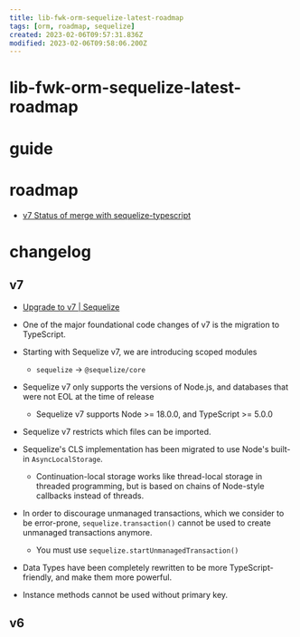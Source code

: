 ```yaml
---
title: lib-fwk-orm-sequelize-latest-roadmap
tags: [orm, roadmap, sequelize]
created: 2023-02-06T09:57:31.836Z
modified: 2023-02-06T09:58:06.200Z
---
```


# lib-fwk-orm-sequelize-latest-roadmap

# guide

# roadmap
- [v7 Status of merge with sequelize-typescript](https://github.com/sequelize/sequelize/issues/15334)
# changelog

## v7

- [Upgrade to v7 | Sequelize](https://sequelize.org/docs/v7/other-topics/upgrade/)
- One of the major foundational code changes of v7 is the migration to TypeScript.
- Starting with Sequelize v7, we are introducing scoped modules
  - `sequelize`  ->  `@sequelize/core`
- Sequelize v7 only supports the versions of Node.js, and databases that were not EOL at the time of release
  - Sequelize v7 supports Node >= 18.0.0, and TypeScript >= 5.0.0
- Sequelize v7 restricts which files can be imported.

- Sequelize's CLS implementation has been migrated to use Node's built-in `AsyncLocalStorage`.
  - Continuation-local storage works like thread-local storage in threaded programming, but is based on chains of Node-style callbacks instead of threads.
- In order to discourage unmanaged transactions, which we consider to be error-prone,  `sequelize.transaction()` cannot be used to create unmanaged transactions anymore. 
  - You must use `sequelize.startUnmanagedTransaction()`

- Data Types have been completely rewritten to be more TypeScript-friendly, and make them more powerful.
- Instance methods cannot be used without primary key.

## v6
